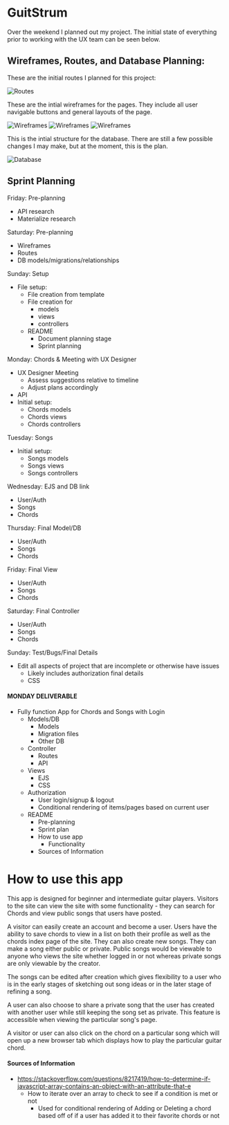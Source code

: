 # GuitStrum

Over the weekend I planned out my project. The initial state of everything prior to working with the UX team can be seen below.

## Wireframes, Routes, and Database Planning:

These are the initial routes I planned for this project:

![Routes](/img/image4.gif)

These are the intial wireframes for the pages.  They include all user navigable buttons and general layouts of the page.

![Wireframes](/img/image3.gif)
![Wireframes](/img/image2.gif)
![Wireframes](/img/image1.gif)

This is the intial structure for the database.  There are still a few possible changes I may make, but at the moment, this is the plan.

![Database](/img/image0.gif)


## Sprint Planning

Friday: Pre-planning
  * API research
  * Materialize research

Saturday: Pre-planning
  * Wireframes
  * Routes
  * DB models/migrations/relationships

Sunday: Setup
  * File setup:
    * File creation from template
    * File creation for
      * models
      * views
      * controllers
    * README
      * Document planning stage
      * Sprint planning

Monday: Chords & Meeting with UX Designer
  * UX Designer Meeting
    * Assess suggestions relative to timeline
    * Adjust plans accordingly
  * API
  * Initial setup:
    * Chords models
    * Chords views
    * Chords controllers

Tuesday: Songs
  * Initial setup:
    * Songs models
    * Songs views
    * Songs controllers

Wednesday: EJS and DB link
  * User/Auth
  * Songs
  * Chords

Thursday: Final Model/DB
  * User/Auth
  * Songs
  * Chords

Friday: Final View
  * User/Auth
  * Songs
  * Chords

Saturday: Final Controller
  * User/Auth
  * Songs
  * Chords

Sunday: Test/Bugs/Final Details
  * Edit all aspects of project that are incomplete or otherwise have issues
    * Likely includes authorization final details
    * CSS

#### MONDAY DELIVERABLE
  * Fully function App for Chords and Songs with Login
    * Models/DB
      * Models
      * Migration files
      * Other DB
    * Controller
      * Routes
      * API
    * Views
      * EJS
      * CSS
    * Authorization
      * User login/signup & logout
      * Conditional rendering of items/pages based on current user
    * README
      * Pre-planning
      * Sprint plan
      * How to use app
        * Functionality
      * Sources of Information

# How to use this app

This app is designed for beginner and intermediate guitar players.  Visitors to the site can view the site with some functionality - they can search for Chords and view public songs that users have posted.

A visitor can easily create an account and become a user.  Users have the ability to save chords to view in a list on both their profile as well as the chords index page of the site.  They can also create new songs.  They can make a song either public or private.  Public songs would be viewable to anyone who views the site whether logged in or not whereas private songs are only viewable by the creator.

The songs can be edited after creation which gives flexibility to a user who is in the early stages of sketching out song ideas or in the later stage of refining a song.

A user can also choose to share a private song that the user has created with another user while still keeping the song set as private.  This feature is accessible when viewing the particular song's page.

A visitor or user can also click on the chord on a particular song which will open up a new browser tab which displays how to play the particular guitar chord.


#### Sources of Information
  * https://stackoverflow.com/questions/8217419/how-to-determine-if-javascript-array-contains-an-object-with-an-attribute-that-e
    * How to iterate over an array to check to see if a condition is met or not
      * Used for conditional rendering of Adding or Deleting a chord based off of if a user has added it to their favorite chords or not
